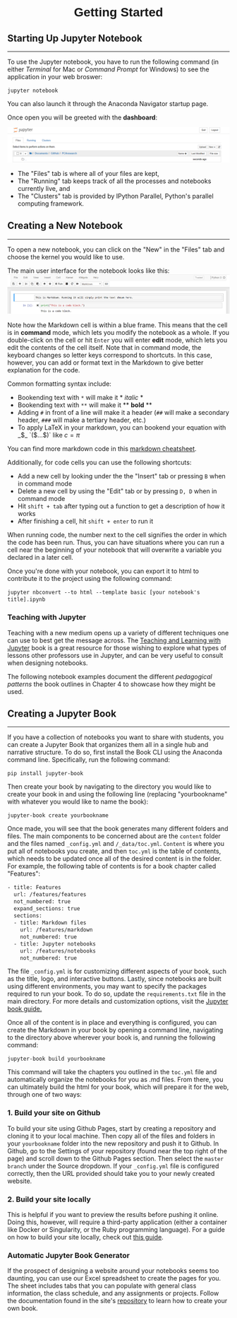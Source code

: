 <h1 style="font-family: Verdana, Geneva, sans-serif; text-align:center;">Getting Started</h1>

## Starting Up Jupyter Notebook
---
To use the Jupyter notebook, you have to run the following command (in either _Terminal_ for Mac or _Command Prompt_ for Windows) to see the application in your web broswer:

```
jupyter notebook
```

You can also launch it through the Anaconda Navigator startup page.

Once open you will be greeted with the **dashboard**:

<img src="../images/Jupyter.png" alt="Jupyter Notebook">

* The "Files" tab is where all of your files are kept,
* The "Running" tab keeps track of all the processes and notebooks currently live, and
* The "Clusters" tab is provided by IPython Parallel, Python's parallel computing framework. 

## Creating a New Notebook
---
To open a new notebook, you can click on the "New" in the "Files" tab and choose the kernel you would like to use.

The main user interface for the notebook looks like this:
<img src="../images/notebook_UI.png" alt="Notebook UI">

Note how the Markdown cell is within a blue frame. This means that the cell is in **command** mode, which lets you modify the notebook as a whole. If you double-click on the cell or hit `Enter` you will enter **edit** mode, which lets you edit the contents of the cell itself. Note that in command mode, the keyboard changes so letter keys correspond to shortcuts. In this case, however, you can add or format text in the Markdown to give better explanation for the code.

Common formatting syntax include:

* Bookending text with `*` will make it * *italic* *
* Bookending text with `**` will make it ** **bold** **
* Adding `#` in front of a line will make it a header (`##` will make a secondary header, `###` will make a tertiary header, etc.)
* To apply LaTeX in your markdown, you can bookend your equation with _$_ `($...$)` like $c =\pi$

You can find more markdown code in this [markdown cheatsheet](https://guides.github.com/features/mastering-markdown).

Additionally, for code cells you can use the following shortcuts:

* Add a new cell by looking under the the "Insert" tab or pressing `B` when in command mode
* Delete a new cell by using the "Edit" tab or by pressing `D, D` when in command mode
* Hit `shift + tab` after typing out a function to get a description of how it works
* After finishing a cell, hit `shift + enter` to run it

When running code, the number next to the cell signifies the order in which the code has been run. Thus, you can have situations where you can run a cell near the beginning of your notebook that will overwrite a variable you declared in a later cell. 

Once you're done with your notebook, you can export it to html to contribute it to the project using the following command:

```
jupyter nbconvert --to html --template basic [your notebook's title].ipynb
```

### Teaching with Jupyter
Teaching with a new medium opens up a variety of different techniques one can use to best get the message across. The [Teaching and Learning with Jupyter](https://jupyter4edu.github.io/jupyter-edu-book/index.html) book is a great resource for those wishing to explore what types of lessons other professors use in Jupyter, and can be very useful to consult when designing notebooks.

The following notebook examples document the different _pedagogical patterns_ the book outlines in Chapter 4 to showcase how they might be used.

## Creating a Jupyter Book
---
If you have a collection of notebooks you want to share with students, you can create a Jupyter Book that organizes them all in a single hub and narrative structure. To do so, first install the Book CLI using the Anaconda command line. Specifically, run the following command:

```
pip install jupyter-book
```

Then create your book by navigating to the directory you would like to create your book in and using the following line (replacing "yourbookname" with whatever you would like to name the book):

```
jupyter-book create yourbookname
```

Once made, you will see that the book generates many different folders and files. The main components to be concerned about are the `content` folder and the files named `_config.yml` and `/_data/toc.yml`. `Content` is where you put all of notebooks you create, and then `toc.yml` is the table of contents, which needs to be updated once all of the desired content is in the folder. For example, the following table of contents is for a book chapter called "Features":

```
- title: Features
  url: /features/features
  not_numbered: true
  expand_sections: true
  sections:
  - title: Markdown files
    url: /features/markdown
    not_numbered: true
  - title: Jupyter notebooks
    url: /features/notebooks
    not_numbered: true
```

The file `_config.yml` is for customizing different aspects of your book, such as the title, logo, and interactive buttons. Lastly, since notebooks are built using different environments, you may want to specify the packages required to run your book. To do so, update the `requirements.txt` file in the main directory. For more details and customization options, visit the [Jupyter book guide.](https://jupyter.org/jupyter-book/guide/01_overview.html)

Once all of the content is in place and everything is configured, you can create the Markdown in your book by opening a command line, navigating to the directory above wherever your book is, and running the following command:

```
jupyter-book build yourbookname
```

This command will take the chapters you outlined in the `toc.yml` file and automatically organize the notebooks for you as .md files. From there, you can ultimately build the html for your book, which will prepare it for the web, through one of two ways:


### 1. Build your site on Github
To build your site using Github Pages, start by creating a repository and cloning it to your local machine. Then copy all of the files and folders in your `yourbookname` folder into the new repository and push it to Github. In Github, go to the Settings of your repository (found near the top right of the page) and scroll down to the Github Pages section. Then select the `master branch` under the Source dropdown. If your `_config.yml` file is configured correctly, then the URL provided should take you to your newly created website.

### 2. Build your site locally
This is helpful if you want to preview the results before pushing it online. Doing this, however, will require a third-party application (either a container like Docker or Singularity, or the Ruby programming language). For a guide on how to build your site locally, check out [this guide](https://jupyter.org/jupyter-book/guide/03_build.html#build-the-books-site-html-locally).

### Automatic Jupyter Book Generator
If the prospect of designing a website around your notebooks seems too daunting, you can use our Excel spreadsheet to create the pages for you. The sheet includes tabs that you can populate with general class information, the class schedule, and any assignments or projects. Follow the documentation found in the site's [repository](https://github.com/RPI-DATA/course-intro-ml-app) to learn how to create your own book.